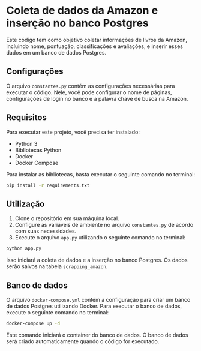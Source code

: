 # Coleta de dados da Amazon e inserção no banco Postgres

Este código tem como objetivo coletar informações de livros da Amazon, incluindo nome, pontuação, classificações e avaliações, e inserir esses dados em um banco de dados Postgres.

## Configurações

O arquivo `constantes.py` contém as configurações necessárias para executar o código. Nele, você pode configurar o nome de páginas, configurações de login no banco e a palavra chave de busca na Amazon.

## Requisitos

Para executar este projeto, você precisa ter instalado:

- Python 3
- Bibliotecas Python
- Docker
- Docker Compose

Para instalar as bibliotecas, basta executar o seguinte comando no terminal:
```bash
pip install -r requirements.txt
```

## Utilização

1. Clone o repositório em sua máquina local.
2. Configure as variáveis de ambiente no arquivo `constantes.py` de acordo com suas necessidades.
3. Execute o arquivo `app.py` utilizando o seguinte comando no terminal:
```bash
python app.py
```

Isso iniciará a coleta de dados e a inserção no banco Postgres. Os dados serão salvos na tabela `scrapping_amazon`.

## Banco de dados

O arquivo `docker-compose.yml` contém a configuração para criar um banco de dados Postgres utilizando Docker. Para executar o banco de dados, execute o seguinte comando no terminal:
```bash
docker-compose up -d
```

Este comando iniciará o container do banco de dados. O banco de dados será criado automaticamente quando o código for executado.
